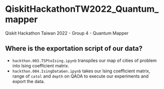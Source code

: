 # QiskitHackathonTW2022_Quantum_mapper
Qiskit Hackathon Taiwan 2022 - Group 4 - Quantum Mapper

## Where is the exportation script of our data?
  - `hackthon.003.TSPtoIsing.ipynb` transpiles our map of cities of problem into Ising coefficient matrix.
  - `hackthon.004.IsingDataGen.ipynb` takes our Ising coefficient matrix, range of `catol` and `depth` on QAOA to execute our experiments and export the data. 
